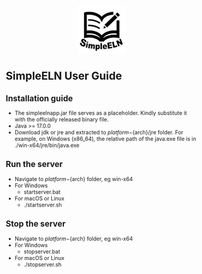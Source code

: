 
<p align='center'>
  <img src='https://github.com/SimpleELN-Team/site-images/blob/main/simpleelnlogo.png' alt='SimpleELN logo' width="128" />
</p>

# SimpleELN User Guide

## Installation guide

- The simpleelnapp.jar file serves as a placeholder. Kindly substitute it with the officially released binary file.
- Java >= 17.0.0
- Download jdk or jre and extracted to ${platform}-${arch}/jre folder. For example, on Windows (x86_64), the relative path of the java.exe file is in ./win-x64/jre/bin/java.exe

## Run the server

- Navigate to ${platform}-${arch} folder, eg win-x64
- For Windows
    - startserver.bat
- For macOS or Linux
    - ./startserver.sh
   
## Stop the server

- Navigate to ${platform}-${arch} folder, eg win-x64
- For Windows
    - stopserver.bat
- For macOS or Linux
    - ./stopserver.sh
   


   
